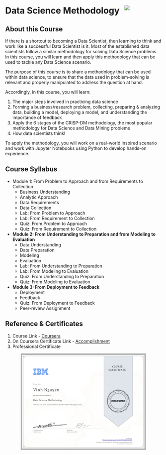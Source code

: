 # Data Science Methodology <img src="https://raw.githubusercontent.com/roshangrewal/IBM-Data-Science-Professional-Certification/master/IBM-Banner.png" align="right" width="120" />
## About this Course
If there is a shortcut to becoming a Data Scientist, then learning to think and work like a successful Data Scientist is it. Most of the established data scientists follow a similar methodology for solving Data Science problems.  In this course, you will learn and then apply this methodology that can be used to tackle any Data Science scenario.  

The purpose of this course is to share a methodology that can be used within data science, to ensure that the data used in problem-solving is relevant and properly manipulated to address the question at hand.   

Accordingly, in this course, you will learn:  
1. The major steps involved in practicing data science 
2. Forming a business/research problem, collecting, preparing & analyzing data, building a model, deploying a model, and understanding the importance of feedback  
3. Apply the 6 stages of the CRISP-DM methodology, the most popular methodology for Data Science and Data Mining problems 
4. How data scientists think! 

To apply the methodology, you will work on a real-world inspired scenario and work with Jupyter Notebooks using Python to develop hands-on experience.

## Course Syllabus
* Module 1: From Problem to Approach and from Requirements to Collection
	* Business Understanding
	* Analytic Approach
	* Data Requirements
	* Data Collection
	* Lab: From Problem to Approach
	* Lab: From Requirement to Collection
	* Quiz: From Problem to Approach
	* Quiz: From Requirement to Collection
* **Module 2: From Understanding to Preparation and from Modeling to Evaluation**
	* Data Understanding
	* Data Preparation
	* Modeling
	* Evaluation
	* Lab: From Understanding to Preparation
	* Lab: From Modeling to Evaluation
	* Quiz: From Understanding to Preparation
	* Quiz: From Modeling to Evaluation
* **Module 3: From Deployment to Feedback**
	* Deployment
	* Feedback
	* Quiz: From Deployment to Feedback
	* Peer-review Assignment

## Reference & Certificates
1. Course Link - [Coursera](https://www.coursera.org/learn/data-science-methodology?specialization=ibm-data-science)
2. On Coursera Certificate Link - [Accomplishment](https://www.coursera.org/account/accomplishments/certificate/NJC644UQ8V5N)
3. Professional Certificate
<p align="center">
<img src="/Course3-Data-Science-Methodology/Data_Science_Methodology_Certificate.jpg" width=80% height=80%> 
